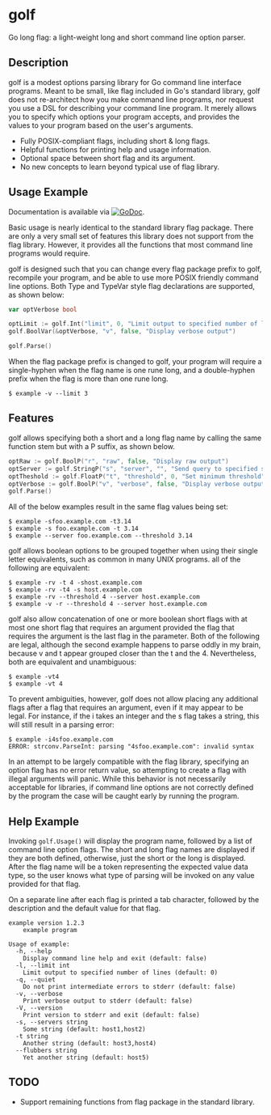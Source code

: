 # golf

Go long flag: a light-weight long and short command line option
parser.

## Description

golf is a modest options parsing library for Go command line interface
programs. Meant to be small, like flag included in Go's standard
library, golf does not re-architect how you make command line
programs, nor request you use a DSL for describing your command line
program. It merely allows you to specify which options your program
accepts, and provides the values to your program based on the user's
arguments.

* Fully POSIX-compliant flags, including short & long flags.
* Helpful functions for printing help and usage information.
* Optional space between short flag and its argument.
* No new concepts to learn beyond typical use of flag library.

## Usage Example

Documentation is available via
[![GoDoc](https://godoc.org/github.com/karrick/golf?status.svg)](https://godoc.org/github.com/karrick/golf).

Basic usage is nearly identical to the standard library flag
package. There are only a very small set of features this library does
not support from the flag library. However, it provides all the
functions that most command line programs would require.

golf is designed such that you can change every flag package prefix to
golf, recompile your program, and be able to use more POSIX friendly
command line options. Both Type and TypeVar style flag declarations
are supported, as shown below:

```Go
var optVerbose bool

optLimit := golf.Int("limit", 0, "Limit output to specified number of lines")
golf.BoolVar(&optVerbose, "v", false, "Display verbose output")

golf.Parse()
```

When the flag package prefix is changed to golf, your program will
require a single-hyphen when the flag name is one rune long, and a
double-hyphen prefix when the flag is more than one rune long.

    $ example -v --limit 3

## Features

golf allows specifying both a short and a long flag name by calling
the same function stem but with a P suffix, as shown below.

```Go
optRaw := golf.BoolP("r", "raw", false, "Display raw output")
optServer := golf.StringP("s", "server", "", "Send query to specified server")
optTheshold := golf.FloatP("t", "threshold", 0, "Set minimum threshold")
optVerbose := golf.BoolP("v", "verbose", false, "Display verbose output")
golf.Parse()
```

All of the below examples result in the same flag values being set:

    $ example -sfoo.example.com -t3.14
    $ example -s foo.example.com -t 3.14
    $ example --server foo.example.com --threshold 3.14

golf allows boolean options to be grouped together when using their
single letter equivalents, such as common in many UNIX programs. all
of the following are equivalent:

    $ example -rv -t 4 -shost.example.com
    $ example -rv -t4 -s host.example.com
    $ example -rv --threshold 4 --server host.example.com
    $ example -v -r --threshold 4 --server host.example.com

golf also allow concatenation of one or more boolean short flags with
at most one short flag that requires an argument provided the flag
that requires the argument is the last flag in the parameter. Both of
the following are legal, although the second example happens to parse
oddly in my brain, because v and t appear grouped closer than the t
and the 4. Nevertheless, both are equivalent and unambiguous:

    $ example -vt4
    $ example -vt 4

To prevent ambiguities, however, golf does not allow placing any
additional flags after a flag that requires an argument, even if it
may appear to be legal. For instance, if the i takes an integer and
the s flag takes a string, this will still result in a parsing error:

    $ example -i4sfoo.example.com
    ERROR: strconv.ParseInt: parsing "4sfoo.example.com": invalid syntax

In an attempt to be largely compatible with the flag library,
specifying an option flag has no error return value, so attempting to
create a flag with illegal arguments will panic. While this behavior
is not necessarily acceptable for libraries, if command line options
are not correctly defined by the program the case will be caught early
by running the program.

## Help Example

Invoking `golf.Usage()` will display the program name, followed by a
list of command line option flags. The short and long flag names are
displayed if they are both defined, otherwise, just the short or the
long is displayed. After the flag name will be a token representing
the expected value data type, so the user knows what type of parsing
will be invoked on any value provided for that flag.

On a separate line after each flag is printed a tab character,
followed by the description and the default value for that flag.

```
example version 1.2.3
	example program

Usage of example:
  -h, --help
	Display command line help and exit (default: false)
  -l, --limit int
	Limit output to specified number of lines (default: 0)
  -q, --quiet
	Do not print intermediate errors to stderr (default: false)
  -v, --verbose
	Print verbose output to stderr (default: false)
  -V, --version
	Print version to stderr and exit (default: false)
  -s, --servers string
	Some string (default: host1,host2)
  -t string
	Another string (default: host3,host4)
  --flubbers string
	Yet another string (default: host5)
```

## TODO

* Support remaining functions from flag package in the standard
  library.
